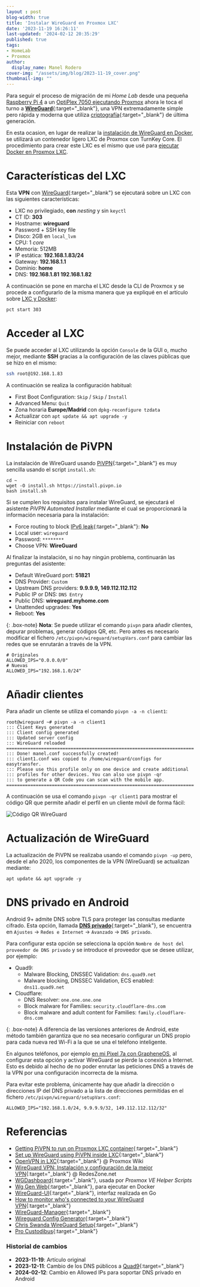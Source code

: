 ```yaml
---
layout : post
blog-width: true
title: 'Instalar WireGuard en Proxmox LXC'
date: '2023-11-19 16:26:11'
last-updated: '2024-02-12 20:35:29'
published: true
tags:
- HomeLab
- Proxmox
author:
  display_name: Manel Rodero
cover-img: "/assets/img/blog/2023-11-19_cover.png"
thumbnail-img: ""
---
```


Para seguir el proceso de migración de mi _Home Lab_ desde una pequeña [Raspberry Pi 4](instalar-raspberry-pi-os-64bits) a un [OptiPlex 7050 ejecutando Proxmox](proxmox-ve-802-en-un-dell-optiplex-7050) ahora le toca el turno a [**WireGuard**](https://www.wireguard.com/){:target="_blank"}, una VPN extremadamente simple pero rápida y moderna que utiliza [criptografía](https://www.wireguard.com/protocol/){:target="_blank"} de última generación.

En esta ocasion, en lugar de realizar la [instalación de WireGuard en Docker](instalacion-de-wireguard-en-docker), se utilizará un contenedor ligero LXC de Proxmox con TurnKey Core. El procedimiento para crear este LXC es el mismo que usé para [ejecutar Docker en Proxmox LXC](docker-en-proxmox-lxc-con-turnkey-core).

# Características del LXC

Esta **VPN** con [WireGuard](https://www.wireguard.com/){:target="_blank"} se ejecutará sobre un LXC con las siguientes características:

* LXC no privilegiado, **con** _nesting_ y sin `keyctl`
* CT ID: **303**
* Hostname: **wireguard**
* Password + SSH key file
* Disco: 2GB en `local_lvm`
* CPU: 1 _core_
* Memoria: 512MB
* IP estática: **192.168.1.83/24**
* Gateway: **192.168.1.1**
* Dominio: **home**
* DNS: **192.168.1.81 192.168.1.82**

A continuación se pone en marcha el LXC desde la CLI de Proxmox y se procede a configurarlo de la misma manera que ya expliqué en el artículo sobre [LXC y Docker](docker-en-proxmox-lxc-con-turnkey-core):

```
pct start 303
```

# Acceder al LXC

Se puede acceder al LXC utilizando la opción `Console` de la GUI o, mucho mejor, mediante **SSH** gracias a la configuración de las claves públicas que se hizo en el mismo:

```Bash
ssh root@192.168.1.83
```

A continuación se realiza la configuración habitual:

* First Boot Configuration: `Skip` / `Skip` / `Install`
* Advanced Menu: `Quit`
* Zona horaria **Europe/Madrid** con `dpkg-reconfigure tzdata`
* Actualizar con `apt update && apt upgrade -y`
* Reiniciar con `reboot`

# Instalación de PiVPN

La instalación de WireGuard usando [PiVPN](https://pivpn.io/){:target="_blank"} es muy sencilla usando el script `install.sh`:

```
cd ~
wget -O install.sh https://install.pivpn.io
bash install.sh
```

Si se cumplen los requisitos para instalar WireGuard, se ejecutará el asistente _PiVPN Automated Installer_ mediante el cual se proporcionará la información necesaria para la instalación:

* Force routing to block [IPv6 leak](https://ipv6leak.com/){:target="_blank"}: **No**
* Local user: `wireguard`
* Password: `********`
* Choose VPN: **WireGuard**

Al finalizar la instalación, si no hay ningún problema, continuarán las preguntas del asistente:

* Default WireGuard port: **51821**
* DNS Provider: `Custom`
* Upstream DNS providers: **9.9.9.9, 149.112.112.112**
* Public IP or DNS: `DNS Entry`
* Public DNS: **wireguard.myhome.com**
* Unattended upgrades: **Yes**
* Reboot: **Yes**

{: .box-note}
**Nota**: Se puede utilizar el comando `pivpn` para añadir clientes, depurar problemas, generar códigos QR, etc. Pero antes es necesario modificar el fichero `/etc/pivpn/wireguard/setupVars.conf` para cambiar las redes que se enrutarán a través de la VPN.

```
# Originales
ALLOWED_IPS="0.0.0.0/0"
# Nuevas
ALLOWED_IPS="192.168.1.0/24"
```

# Añadir clientes

Para añadir un cliente se utiliza el comando `pivpn -a -n client1`:

```
root@wireguard ~# pivpn -a -n client1
::: Client Keys generated
::: Client config generated
::: Updated server config
::: WireGuard reloaded
======================================================================
::: Done! manel.conf successfully created!
::: client1.conf was copied to /home/wireguard/configs for easytransfer.
::: Please use this profile only on one device and create additional
::: profiles for other devices. You can also use pivpn -qr
::: to generate a QR Code you can scan with the mobile app.
======================================================================
```

A continuación se usa el comando `pivpn -qr client1` para mostrar el código QR que permite añadir el perfil en un cliente móvil de forma fácil:

![Código QR WireGuard][1]

# Actualización de WireGuard

La actualización de PiVPN se realizaba usando el comando `pivpn -up` pero, desde el año 2020, los componentes de la VPN (WireGuard) se actualizan mediante:

```
apt update && apt upgrade -y
```

# DNS privado en Android

Android 9+ admite DNS sobre TLS para proteger las consultas mediante cifrado. Esta opción, llamada [**DNS privado**](https://dnsprivacy.org/public_resolvers/){:target="_blank"}, se encuentra en `Ajustes` &rarr; `Redes e Internet` &rarr; `Avanzado` &rarr; `DNS privado`.

Para configurar esta opción se selecciona la opción `Nombre de host del proveedor de DNS privado` y se introduce el proveedor que se desee utilizar, por ejemplo:

* Quad9:
  * Malware Blocking, DNSSEC Validation: `dns.quad9.net`
  * Malware blocking, DNSSEC Validation, ECS enabled: `dns11.quad9.net`
* Cloudflare:
  * DNS Resolver: `one.one.one.one`
  * Block malware for Families: `security.cloudflare-dns.com`
  * Block malware and adult content for Families: `family.cloudflare-dns.com`

{: .box-note}
A diferencia de las versiones anteriores de Android, este método también garantiza que no sea necesario configurar un DNS propio para cada nueva red Wi-Fi a la que se una el teléfono inteligente.

En algunos teléfonos, por ejemplo [en mi Pixel 7a con GrapheneOS](uso-de-grapheneos-con-google-play-services), al configurar esta opción y activar WireGuard se pierde la conexión a Internet. Esto es debido al hecho de no poder enrutar las peticiones DNS a través de la VPN por una configuración incorrecta de la misma.

Para evitar este problema, únicamente hay que añadir la dirección o direcciones IP del DNS privado a la lista de direcciones permitidas en el fichero `/etc/pivpn/wireguard/setupVars.conf`:

```
ALLOWED_IPS="192.168.1.0/24, 9.9.9.9/32, 149.112.112.112/32"
```

# Referencias

* [Getting PiVPN to run on Proxmox LXC container](https://www.vanpolen.biz/posts/pivpn-on-lxc-container-proxmox/){:target="_blank"}
* [Set up WireGuard using PiVPN inside LXC](https://nocin.eu/wireguard-set-up-wireguard-using-pivpn-inside-lxc/){:target="_blank"}
* [OpenVPN in LXC](https://pve.proxmox.com/wiki/OpenVPN_in_LXC){:target="_blank"} @ Proxmox Wiki
* [WireGuard VPN: Instalación y configuración de la mejor VPN](https://www.redeszone.net/tutoriales/vpn/wireguard-vpn-configuracion/){:target="_blank"} @ RedesZone.net
* [WGDashboard](https://github.com/donaldzou/WGDashboard){:target="_blank"}, usada por _Proxmox VE Helper Scripts_
* [Wg Gen Web](https://github.com/vx3r/wg-gen-web){:target="_blank"}, para ejecutar en Docker
* [WireGuard-UI](https://github.com/ngoduykhanh/wireguard-ui){:target="_blank"}, interfaz realizada en Go
* [How to monitor who's connected to your WireGuard VPN](https://www.procustodibus.com/blog/2021/01/how-to-monitor-wireguard-activity/){:target="_blank"}
* [WireGuard-Manager](https://github.com/complexorganizations/wireguard-manager){:target="_blank"}
* [Wireguard Config Generator](https://www.wireguardconfig.com/){:target="_blank"}
* [Chris Swanda WireGuard Setup](https://gist.github.com/chrisswanda/88ade75fc463dcf964c6411d1e9b20f4){:target="_blank"}
* [Pro Custodibus](https://www.procustodibus.com/){:target="_blank"}

### Historial de cambios

* **2023-11-19**: Artículo original
* **2023-12-11**: Cambio de los DNS públicos a [Quad9](https://www.quad9.net/service/service-addresses-and-features/){:target="_blank"}
* **2024-02-12**: Cambio en Allowed IPs para soportar DNS privado en Android

[1]: /assets/img/blog/2023-11-19_image_1.png "Código QR Wireguard"
